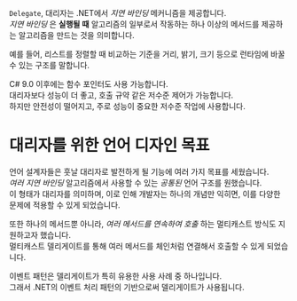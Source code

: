 `Delegate`, 대리자는 .NET에서 _지연 바인딩_ 메커니즘을 제공합니다.   
_지연 바인딩_ 은 **실행될 때** 알고리즘의 일부로서 작동하는 하나 이상의 메서드를 제공하는 알고리즘을 만드는 것을 의미합니다.   

예를 들어, 리스트를 정렬할 때 비교하는 기준을 거리, 밝기, 크기 등으로 런타임에 바꿀 수 있는 구조를 말합니다.   

C# 9.0 이후에는 함수 포인터도 사용 가능합니다.    
대리자보다 성능이 더 좋고, 호출 규약 같은 저수준 제어가 가능합니다.    
하지만 안전성이 떨어지고, 주로 성능이 중요한 저수준 작업에 사용합니다.   

# 대리자를 위한 언어 디자인 목표
언어 설계자들은 훗날 대리자로 발전하게 될 기능에 여러 가지 목표를 세웠습니다.     
_여러 지연 바인딩_ 알고리즘에서 사용할 수 있는 _공통된_ 언어 구조를 원했습니다.   
이 형태가 대리자를 의미하며, 이로 인해 개발자는 하나의 개념만 익히면, 이를 다양한 문제에 적용할 수 있게 되었습니다.   

또한 하나의 메서드뿐 아니라, _여러 메서드를 연속하여 호출_ 하는 멀티캐스트 방식도 지원하고자 했습니다.      
멀티캐스트 델리게이트를 통해 여러 메서드를 체인처럼 연결해서 호출할 수 있게 되었습니다.   

이벤트 패턴은 델리게이트가 특히 유용한 사용 사례 중 하나입니다.    
그래서 .NET의 이벤트 처리 패턴의 기반으로써 델리게이트가 사용됩니다.     
